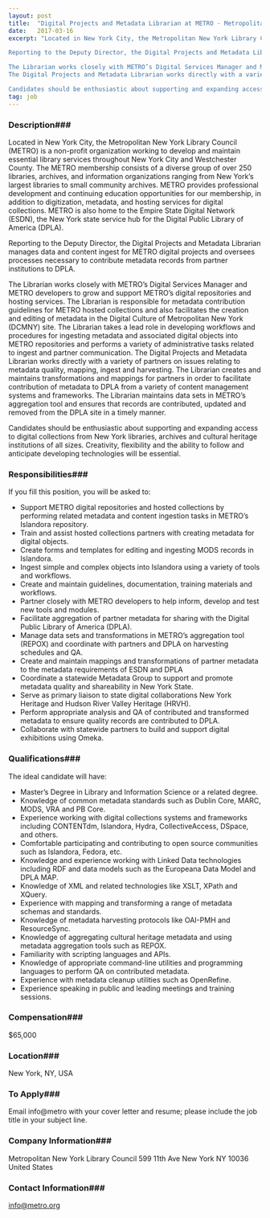 ```yaml
---
layout: post
title:  "Digital Projects and Metadata Librarian at METRO - Metropolitan New York Library Council"
date:   2017-03-16
excerpt: "Located in New York City, the Metropolitan New York Library Council (METRO) is a non-profit organization working to develop and maintain essential library services throughout New York City and Westchester County. The METRO membership consists of a diverse group of over 250 libraries, archives, and information organizations ranging from New York’s largest libraries to small community archives. METRO provides professional development and continuing education opportunities for our membership, in addition to digitization, metadata, and hosting services for digital collections. METRO is also home to the Empire State Digital Network (ESDN), the New York state service hub for the Digital Public Library of America (DPLA).

Reporting to the Deputy Director, the Digital Projects and Metadata Librarian manages data and content ingest for METRO digital projects and oversees processes necessary to contribute metadata records from partner institutions to DPLA. 

The Librarian works closely with METRO’s Digital Services Manager and METRO developers to grow and support METRO’s digital repositories and hosting services. The Librarian is responsible for metadata contribution guidelines for METRO hosted collections and also facilitates the creation and editing of metadata in the Digital Culture of Metropolitan New York (DCMNY) site. The Librarian takes a lead role in developing workflows and procedures for ingesting metadata and associated digital objects into METRO repositories and performs a variety of administrative tasks related to ingest and partner communication.
The Digital Projects and Metadata Librarian works directly with a variety of partners on issues relating to metadata quality, mapping, ingest and harvesting. The Librarian creates and maintains transformations and mappings for partners in order to facilitate contribution of metadata to DPLA from a variety of content management systems and frameworks. The Librarian maintains data sets in METRO’s aggregation tool and ensures that records are contributed, updated and removed from the DPLA site in a timely manner.

Candidates should be enthusiastic about supporting and expanding access to digital collections from New York libraries, archives and cultural heritage institutions of all sizes. Creativity, flexibility and the ability to follow and anticipate developing technologies will be essential. "
tag: job
---
```


### Description###

Located in New York City, the Metropolitan New York Library Council (METRO) is a non-profit organization working to develop and maintain essential library services throughout New York City and Westchester County. The METRO membership consists of a diverse group of over 250 libraries, archives, and information organizations ranging from New York’s largest libraries to small community archives. METRO provides professional development and continuing education opportunities for our membership, in addition to digitization, metadata, and hosting services for digital collections. METRO is also home to the Empire State Digital Network (ESDN), the New York state service hub for the Digital Public Library of America (DPLA).

Reporting to the Deputy Director, the Digital Projects and Metadata Librarian manages data and content ingest for METRO digital projects and oversees processes necessary to contribute metadata records from partner institutions to DPLA. 

The Librarian works closely with METRO’s Digital Services Manager and METRO developers to grow and support METRO’s digital repositories and hosting services. The Librarian is responsible for metadata contribution guidelines for METRO hosted collections and also facilitates the creation and editing of metadata in the Digital Culture of Metropolitan New York (DCMNY) site. The Librarian takes a lead role in developing workflows and procedures for ingesting metadata and associated digital objects into METRO repositories and performs a variety of administrative tasks related to ingest and partner communication.
The Digital Projects and Metadata Librarian works directly with a variety of partners on issues relating to metadata quality, mapping, ingest and harvesting. The Librarian creates and maintains transformations and mappings for partners in order to facilitate contribution of metadata to DPLA from a variety of content management systems and frameworks. The Librarian maintains data sets in METRO’s aggregation tool and ensures that records are contributed, updated and removed from the DPLA site in a timely manner.

Candidates should be enthusiastic about supporting and expanding access to digital collections from New York libraries, archives and cultural heritage institutions of all sizes. Creativity, flexibility and the ability to follow and anticipate developing technologies will be essential. 


### Responsibilities###

If you fill this position, you will be asked to: 

- Support METRO digital repositories and hosted collections by performing related metadata and content ingestion tasks in METRO’s Islandora repository.
- Train and assist hosted collections partners with creating metadata for digital objects.
- Create forms and templates for editing and ingesting MODS records in Islandora.
- Ingest simple and complex objects into Islandora using a variety of tools and workflows.
- Create and maintain guidelines, documentation, training materials and workflows.
- Partner closely with METRO developers to help inform, develop and test new tools and modules.
- Facilitate aggregation of partner metadata for sharing with the Digital Public Library of America (DPLA).
- Manage data sets and transformations in METRO’s aggregation tool (REPOX) and coordinate with partners and DPLA on harvesting schedules and QA.
- Create and maintain mappings and transformations of partner metadata to the metadata requirements of ESDN and DPLA
- Coordinate a statewide Metadata Group to support and promote metadata quality and shareability in New York State.
- Serve as primary liaison to state digital collaborations New York Heritage and Hudson River Valley Heritage (HRVH).
- Perform appropriate analysis and QA of contributed and transformed metadata to ensure quality records are contributed to DPLA.
- Collaborate with statewide partners to build and support digital exhibitions using Omeka.


### Qualifications###

The ideal candidate will have:  
- Master’s Degree in Library and Information Science or a related degree.
- Knowledge of common metadata standards such as Dublin Core, MARC, MODS, VRA and PB Core.
- Experience working with digital collections systems and frameworks including  CONTENTdm, Islandora, Hydra, CollectiveAccess, DSpace, and others.
- Comfortable participating and contributing to open source communities such as Islandora, Fedora, etc.
- Knowledge and experience working with Linked Data technologies including RDF and data models such as the Europeana Data Model and DPLA MAP.
- Knowledge of XML and related technologies like XSLT, XPath and XQuery.
- Experience with mapping and transforming a range of metadata schemas and standards.
- Knowledge of metadata harvesting protocols like OAI-PMH and ResourceSync.
- Knowledge of aggregating cultural heritage metadata and using metadata aggregation tools such as REPOX.
- Familiarity with scripting languages and APIs.
- Knowledge of appropriate command-line utilities and programming languages to perform QA on contributed metadata.
- Experience with metadata cleanup utilities such as OpenRefine. 
- Experience speaking in public and leading meetings and training sessions.


### Compensation###

$65,000


### Location###

New York, NY, USA




### To Apply###

Email info@metro with your cover letter and resume; please include the job title in your subject line.


### Company Information###

Metropolitan New York Library Council
599 11th Ave
New York NY 10036
United States


### Contact Information###

info@metro.org

